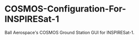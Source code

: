 # COSMOS-Configuration-For-INSPIRESat-1
Ball Aerospace's COSMOS Ground Station GUI for INSPIRESat-1.
